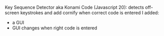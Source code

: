 Key Sequence Detector aka Konami Code (Javascript 20): detects off-screen keystrokes and add cornify when correct code is entered
I added:
*   a GUI
*   GUI changes when right code is entered